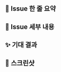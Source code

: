## 🚅 Issue 한 줄 요약

<!-- 이슈를 한줄로 요약해주세요. -->

## 🤷 Issue 세부 내용

<!-- 무슨 이슈인가요? -->

## ✨ 기대 결과

<!-- 어떤 결과물을 원하시나요? -->
<!-- 작성할 내용이 없는 경우 삭제해 주세요. -->

## 📸 스크린샷

<!-- 스크린샷을 첨부해주세요. -->
<!-- 작성할 내용이 없는 경우 삭제해 주세요. -->